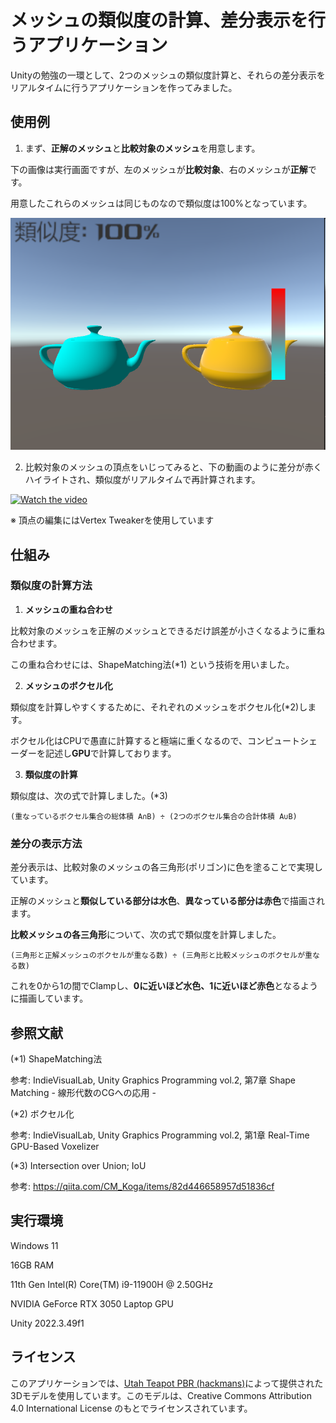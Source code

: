 # メッシュの類似度の計算、差分表示を行うアプリケーション
Unityの勉強の一環として、2つのメッシュの類似度計算と、それらの差分表示をリアルタイムに行うアプリケーションを作ってみました。


## 使用例
1. まず、**正解のメッシュ**と**比較対象のメッシュ**を用意します。

下の画像は実行画面ですが、左のメッシュが**比較対象**、右のメッシュが**正解**です。

用意したこれらのメッシュは同じものなので類似度は100%となっています。

![Image](https://github.com/Bob8percent/MeasuringSimilarity/blob/master/Document/MeasuringSimilarity1.png)

2. 比較対象のメッシュの頂点をいじってみると、下の動画のように差分が赤くハイライトされ、類似度がリアルタイムで再計算されます。

[![Watch the video](https://img.youtube.com/vi/2nKDbyTqQR0/maxresdefault.jpg)](https://www.youtube.com/watch?v=2nKDbyTqQR0)

※ 頂点の編集にはVertex Tweakerを使用しています

## 仕組み
### 類似度の計算方法
1. **メッシュの重ね合わせ**

比較対象のメッシュを正解のメッシュとできるだけ誤差が小さくなるように重ね合わせます。

この重ね合わせには、ShapeMatching法(*1) という技術を用いました。

2. **メッシュのボクセル化**

類似度を計算しやすくするために、それぞれのメッシュをボクセル化(*2)します。

ボクセル化はCPUで愚直に計算すると極端に重くなるので、コンピュートシェーダーを記述し**GPU**で計算しております。

3. **類似度の計算**

類似度は、次の式で計算しました。(*3)

`(重なっているボクセル集合の総体積 A∩B) ÷ (2つのボクセル集合の合計体積 A∪B)`


### 差分の表示方法

差分表示は、比較対象のメッシュの各三角形(ポリゴン)に色を塗ることで実現しています。

正解のメッシュと**類似している部分は水色**、**異なっている部分は赤色**で描画されます。

**比較メッシュの各三角形**について、次の式で類似度を計算しました。

`(三角形と正解メッシュのボクセルが重なる数) ÷ (三角形と比較メッシュのボクセルが重なる数)`

これを0から1の間でClampし、**0に近いほど水色、1に近いほど赤色**となるように描画しています。

## 参照文献

(*1) ShapeMatching法

参考: IndieVisualLab, Unity Graphics Programming vol.2, 第7章 Shape Matching - 線形代数のCGへの応用 -

(*2) ボクセル化

参考: IndieVisualLab, Unity Graphics Programming vol.2, 第1章 Real-Time GPU-Based Voxelizer

(*3) Intersection over Union; IoU

参考: https://qiita.com/CM_Koga/items/82d446658957d51836cf

## 実行環境
Windows 11

16GB RAM

11th Gen Intel(R) Core(TM) i9-11900H @ 2.50GHz

NVIDIA GeForce RTX 3050 Laptop GPU

Unity 2022.3.49f1

## ライセンス
このアプリケーションでは、[Utah Teapot PBR (hackmans)](https://sketchfab.com/3d-models/utah-teapot-pbr-185b612a223d4dd5b03e55376429574f)によって提供された3Dモデルを使用しています。このモデルは、Creative Commons Attribution 4.0 International License のもとでライセンスされています。
